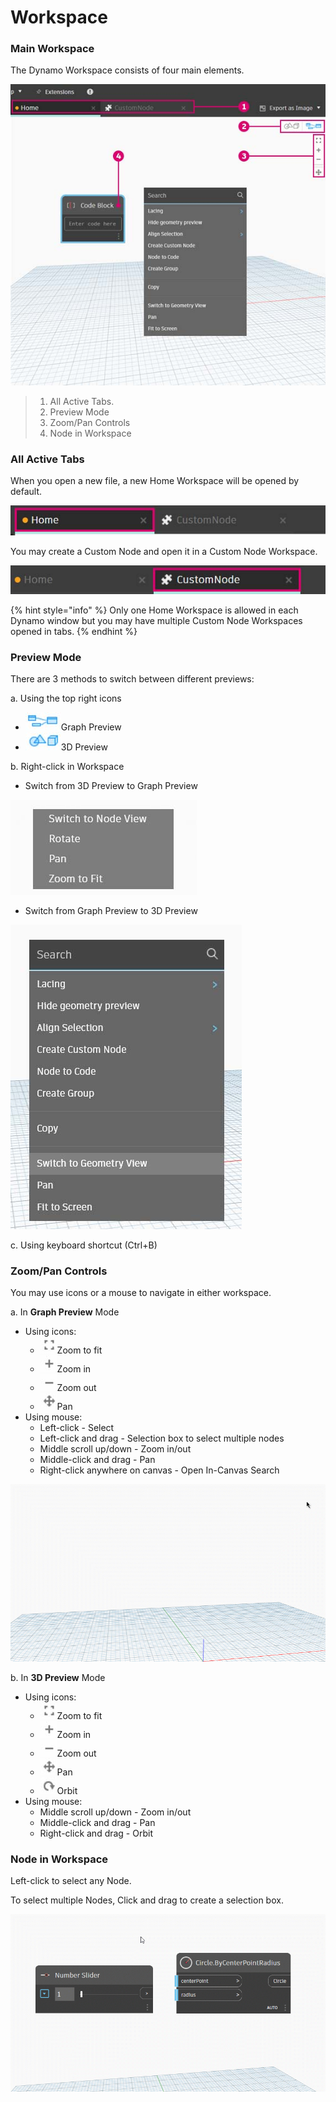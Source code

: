 # Workspace

### Main Workspace

The Dynamo Workspace consists of four main elements.

![](<../.gitbook/assets/workspace - ui (2).jpg>)

> 1. All Active Tabs.
> 2. Preview Mode
> 3. Zoom/Pan Controls
> 4. Node in Workspace

### All Active Tabs

When you open a new file, a new Home Workspace will be opened by default.

![](<../.gitbook/assets/workspace - home tab.jpg>)

You may create a Custom Node and open it in a Custom Node Workspace.

![](<../.gitbook/assets/workspace - custom node tab (1).jpg>)

{% hint style="info" %}
Only one Home Workspace is allowed in each Dynamo window but you may have multiple Custom Node Workspaces opened in tabs.
{% endhint %}

### Preview Mode

There are 3 methods to switch between different previews:

a. Using the top right icons

* ![](<../.gitbook/assets/2.3-04 Graph preview icon.jpg>)Graph Preview
* ![](<../.gitbook/assets/2.3-05 3D preview icon.jpg>)3D Preview

b. Right-click in Workspace

* Switch from 3D Preview to Graph Preview

![](<../.gitbook/assets/workspace - right click switch to graph view (1).jpg>)

* Switch from Graph Preview to 3D Preview

![](<../.gitbook/assets/workspace - right click switch to geometry.jpg>)

c. Using keyboard shortcut (Ctrl+B)

### Zoom/Pan Controls

You may use icons or a mouse to navigate in either workspace.

a. In **Graph Preview** Mode

* Using icons:
  * ![](<../.gitbook/assets/2.3-08 graph preview zoom to fitpsd.jpg>)Zoom to fit
  * ![](<../.gitbook/assets/2.3-09 graph preview zoom in.jpg>)Zoom in
  * ![](<../.gitbook/assets/2.3-10 graph preview zoom out.jpg>)Zoom out
  * ![](<../.gitbook/assets/2.3-11 graph preview pan.jpg>)Pan
* Using mouse:
  * Left-click - Select
  * Left-click and drag - Selection box to select multiple nodes
  * Middle scroll up/down - Zoom in/out
  * Middle-click and drag - Pan
  * Right-click anywhere on canvas - Open In-Canvas Search

![](<../.gitbook/assets/workspace - in canvas search.gif>)

b. In **3D Preview** Mode

* Using icons:
  * ![](<../.gitbook/assets/2.3-08 graph preview zoom to fitpsd.jpg>)Zoom to fit
  * ![](<../.gitbook/assets/2.3-09 graph preview zoom in.jpg>)Zoom in
  * ![](<../.gitbook/assets/2.3-10 graph preview zoom out.jpg>)Zoom out
  * ![](<../.gitbook/assets/2.3-11 graph preview pan.jpg>)Pan
  * ![](<../.gitbook/assets/2.3-13 3D preview orbit.jpg>)Orbit
* Using mouse:
  * Middle scroll up/down - Zoom in/out
  * Middle-click and drag - Pan
  * Right-click and drag - Orbit

### Node in Workspace

Left-click to select any Node.

To select multiple Nodes, Click and drag to create a selection box.

![](<../.gitbook/assets/workspace - selection box.gif>)
